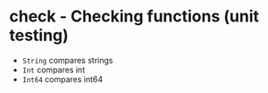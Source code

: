 # check - Checking functions (unit testing)

- `String` compares strings
- `Int` compares int
- `Int64` compares int64

